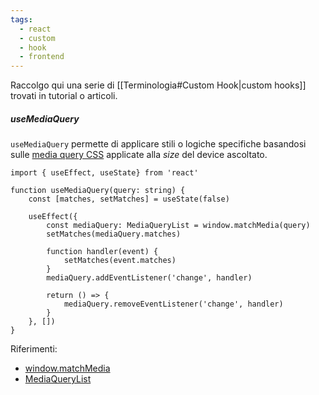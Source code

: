 ```yaml
---
tags:
  - react
  - custom
  - hook
  - frontend
---
```

Raccolgo qui una serie di [[Terminologia#Custom Hook|custom hooks]] trovati in tutorial o articoli.

##### useMediaQuery

`useMediaQuery` permette di applicare stili o logiche specifiche basandosi sulle [media query CSS](https://developer.mozilla.org/en-US/docs/Web/CSS/CSS_media_queries/Using_media_queries) applicate alla *size* del device ascoltato.

```tsx
import { useEffect, useState} from 'react'

function useMediaQuery(query: string) {
	const [matches, setMatches] = useState(false)

	useEffect({
		const mediaQuery: MediaQueryList = window.matchMedia(query)
		setMatches(mediaQuery.matches)

		function handler(event) {
			setMatches(event.matches)
		}
		mediaQuery.addEventListener('change', handler)

		return () => {
			mediaQuery.removeEventListener('change', handler)
		}
	}, [])
}
```

Riferimenti:
- [window.matchMedia](https://developer.mozilla.org/en-US/docs/Web/API/Window/matchMedia)
- [MediaQueryList](https://developer.mozilla.org/en-US/docs/Web/API/MediaQueryList)